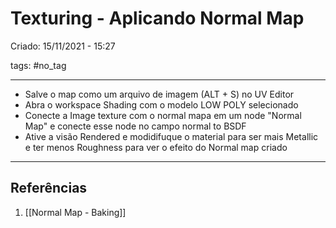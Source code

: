 # Texturing - Aplicando Normal Map
Criado: 15/11/2021 - 15:27

tags: #no_tag 

---

- Salve o map como um arquivo de imagem (ALT + S) no UV Editor
- Abra o workspace Shading com o modelo LOW POLY selecionado
- Conecte a Image texture com o normal mapa em um node "Normal Map" e conecte esse node no campo normal to BSDF
- Ative a visão Rendered e modidifuque o material para ser mais Metallic e ter menos Roughness para ver o efeito do Normal map criado

---
## Referências
1. [[Normal Map - Baking]]